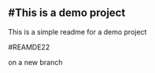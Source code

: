 #This is a demo project
----
This is a simple readme for a demo project

#REAMDE22


on a new branch
